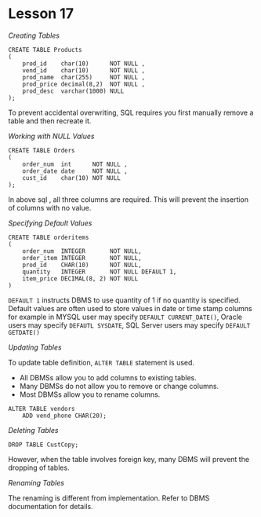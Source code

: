 # Lesson 17

*Creating Tables*

```
CREATE TABLE Products
(
    prod_id    char(10)      NOT NULL ,
    vend_id    char(10)      NOT NULL ,
    prod_name  char(255)     NOT NULL ,
    prod_price decimal(8,2)  NOT NULL ,
    prod_desc  varchar(1000) NULL
);
```

To prevent accidental overwriting, SQL requires you first manually remove a table and then recreate it.

*Working with NULL Values*

```
CREATE TABLE Orders
(
    order_num  int      NOT NULL ,
    order_date date     NOT NULL ,
    cust_id    char(10) NOT NULL
);
```

In above sql , all three columns are required. This will prevent the insertion of columns with no value.

*Specifying Default Values*

```
CREATE TABLE orderitems
(
    order_num  INTEGER       NOT NULL,
    order_item INTEGER       NOT NULL,
    prod_id    CHAR(10)      NOT NULL,
    quantity   INTEGER       NOT NULL DEFAULT 1,
    item_price DECIMAL(8, 2) NOT NULL
)
```

`DEFAULT 1` instructs DBMS to use quantity of 1 if no quantity is specified. Default values are often used to store
values in date or time stamp columns for example in MYSQL user may specify `DEFAULT CURRENT_DATE()`, Oracle users may
specify `DEFAUTL SYSDATE`, SQL Server users may specify `DEFAULT GETDATE()`

*Updating Tables*

To update table definition, `ALTER TABLE` statement is used.

- All DBMSs allow you to add columns to existing tables.
- Many DBMSs do not allow you to remove or change columns.
- Most DBMSs allow you to rename columns.

```
ALTER TABLE vendors
    ADD vend_phone CHAR(20);
```

*Deleting Tables*

```
DROP TABLE CustCopy;
```

However, when the table involves foreign key, many DBMS will prevent the dropping of tables.

*Renaming Tables*

The renaming is different from implementation. Refer to DBMS documentation for details.
